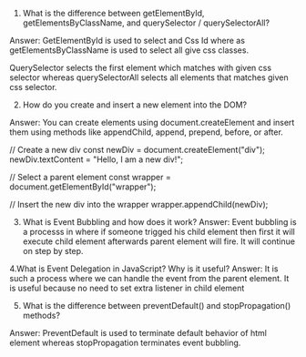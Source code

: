 1. What is the difference between getElementById, getElementsByClassName, and querySelector / querySelectorAll?

Answer: GetElementById is used to select and Css Id where as getElementsByClassName is used to select all give css classes.

QuerySelector selects the first element which matches with given css selector whereas querySelectorAll selects all elements that matches given css selector.

2. How do you create and insert a new element into the DOM?

Answer: You can create elements using document.createElement and insert them using methods like appendChild, append, prepend, before, or after.

// Create a new div
const newDiv = document.createElement("div");
newDiv.textContent = "Hello, I am a new div!";

// Select a parent element
const wrapper = document.getElementById("wrapper");

// Insert the new div into the wrapper
wrapper.appendChild(newDiv);

3. What is Event Bubbling and how does it work?
   Answer: Event bubbling is a processs in where if someone trigged his child element then first it will execute child element afterwards parent element will fire. It will continue on step by step.

4.What is Event Delegation in JavaScript? Why is it useful?
Answer: It is such a process where we can handle the event from the parent element.
It is useful because no need to set extra listener in child element

5. What is the difference between preventDefault() and stopPropagation() methods?

Answer: PreventDefault is used to terminate default behavior of html element whereas stopPropagation terminates event bubbling.
